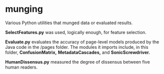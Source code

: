 munging
=======

Various Python utilities that munged data or evaluated results.

**SelectFeatures.py** was used, logically enough, for feature selection.

**Evaluate.py** evaluates the accuracy of page-level models produced by the Java code in the /pages folder. The modules it imports include, in this folder, **ConfusionMatrix,** **MetadataCascades,** and **SonicScrewdriver.**

**HumanDissensus.py** measured the degree of dissensus between five human readers.